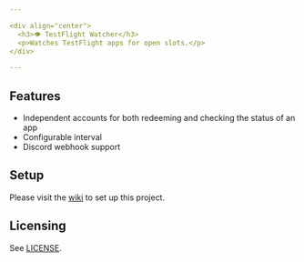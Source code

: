 ```yaml
---

<div align="center">
  <h3>👁️ TestFlight Watcher</h3>
  <p>Watches TestFlight apps for open slots.</p>
</div>

---
```


## Features
- Independent accounts for both redeeming and checking the status of an app
- Configurable interval
- Discord webhook support

## Setup
Please visit the [wiki](https://github.com/marioparaschiv/testflight-watcher/wiki/Setup) to set up this project.

## Licensing
See [LICENSE](/LICENSE).
